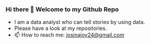 ### Hi there 👋 Welcome to my Github Repo
* I am a data analyst who can tell stories by using data.
*  Please have a look at my repositories.
* 📫 How to reach me: josinajoy24@gmail.com

<!--
**josinapjoy/josinapjoy** is a ✨ _special_ ✨ repository because its `README.md` (this file) appears on your GitHub profile.

Here are some ideas to get you started:

- 🔭 I’m currently working on ...
- 🌱 I’m currently learning ...
- 👯 I’m looking to collaborate on ...
- 🤔 I’m looking for help with ...
- 💬 Ask me about ...
 📫 How to reach me: josinajoy24@gmail.com
- 😄 Pronouns: ...
- ⚡ Fun fact: ...
-->
